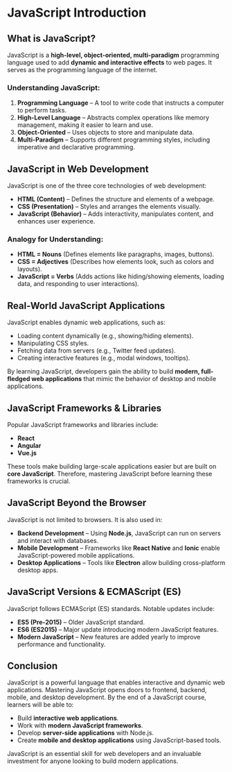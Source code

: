 # JavaScript Introduction

## What is JavaScript?

JavaScript is a **high-level, object-oriented, multi-paradigm** programming language used to add **dynamic and interactive effects** to web pages. It serves as the programming language of the internet.

### Understanding JavaScript:

1. **Programming Language** – A tool to write code that instructs a computer to perform tasks.
2. **High-Level Language** – Abstracts complex operations like memory management, making it easier to learn and use.
3. **Object-Oriented** – Uses objects to store and manipulate data.
4. **Multi-Paradigm** – Supports different programming styles, including imperative and declarative programming.

## JavaScript in Web Development

JavaScript is one of the three core technologies of web development:

- **HTML (Content)** – Defines the structure and elements of a webpage.
- **CSS (Presentation)** – Styles and arranges the elements visually.
- **JavaScript (Behavior)** – Adds interactivity, manipulates content, and enhances user experience.

### Analogy for Understanding:

- **HTML = Nouns** (Defines elements like paragraphs, images, buttons).
- **CSS = Adjectives** (Describes how elements look, such as colors and layouts).
- **JavaScript = Verbs** (Adds actions like hiding/showing elements, loading data, and responding to user interactions).

## Real-World JavaScript Applications

JavaScript enables dynamic web applications, such as:

- Loading content dynamically (e.g., showing/hiding elements).
- Manipulating CSS styles.
- Fetching data from servers (e.g., Twitter feed updates).
- Creating interactive features (e.g., modal windows, tooltips).

By learning JavaScript, developers gain the ability to build **modern, full-fledged web applications** that mimic the behavior of desktop and mobile applications.

## JavaScript Frameworks & Libraries

Popular JavaScript frameworks and libraries include:

- **React**
- **Angular**
- **Vue.js**

These tools make building large-scale applications easier but are built on **core JavaScript**. Therefore, mastering JavaScript before learning these frameworks is crucial.

## JavaScript Beyond the Browser

JavaScript is not limited to browsers. It is also used in:

- **Backend Development** – Using **Node.js**, JavaScript can run on servers and interact with databases.
- **Mobile Development** – Frameworks like **React Native** and **Ionic** enable JavaScript-powered mobile applications.
- **Desktop Applications** – Tools like **Electron** allow building cross-platform desktop apps.

## JavaScript Versions & ECMAScript (ES)

JavaScript follows ECMAScript (ES) standards. Notable updates include:

- **ES5 (Pre-2015)** – Older JavaScript standard.
- **ES6 (ES2015)** – Major update introducing modern JavaScript features.
- **Modern JavaScript** – New features are added yearly to improve performance and functionality.

## Conclusion

JavaScript is a powerful language that enables interactive and dynamic web applications. Mastering JavaScript opens doors to frontend, backend, mobile, and desktop development. By the end of a JavaScript course, learners will be able to:

- Build **interactive web applications**.
- Work with **modern JavaScript frameworks**.
- Develop **server-side applications** with Node.js.
- Create **mobile and desktop applications** using JavaScript-based tools.

JavaScript is an essential skill for web developers and an invaluable investment for anyone looking to build modern applications.
